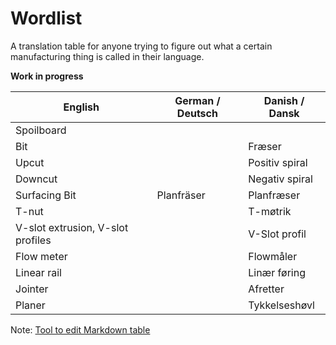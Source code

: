 # Wordlist
A translation table for anyone trying to figure out what a certain manufacturing thing is called in their language.

**Work in progress**

| English                           | German / Deutsch | Danish / Dansk |
|-----------------------------------|------------------|----------------|
| Spoilboard                        |                  |                |
| Bit                               |                  | Fræser         |
| Upcut                             |                  | Positiv spiral |
| Downcut                           |                  | Negativ spiral |
| Surfacing Bit                     | Planfräser       | Planfræser     |
| T-nut                             |                  | T-møtrik       |
| V-slot extrusion, V-slot profiles |                  | V-Slot profil  |
| Flow meter                        |                  | Flowmåler      |
| Linear rail                       |                  | Linær føring   |
| Jointer                           |                  | Afretter       |
| Planer                            |                  | Tykkelseshøvl  |

Note: [Tool to edit Markdown table](https://tableconvert.com/markdown-to-markdown)
